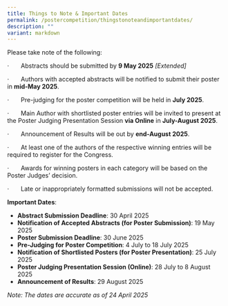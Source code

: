 ```yaml
---
title: Things to Note & Important Dates
permalink: /postercompetition/thingstonoteandimportantdates/
description: ""
variant: markdown
---
```

Please take note of the following:

·       Abstracts should be submitted by **9 May 2025** *[Extended]*

·       Authors with accepted abstracts will be notified to submit their poster in **mid-May 2025**.

·       Pre-judging for the poster competition will be held in **July 2025**.

·       Main Author with shortlisted poster entries will be invited to present at the Poster Judging Presentation Session **via Online** in **July-August 2025**.

·       Announcement of Results will be out by **end-August 2025**.

·       At least one of the authors of the respective winning entries will be required to register for the Congress.

·       Awards for winning posters in each category will be based on the Poster Judges’ decision.

·       Late or inappropriately formatted submissions will not be accepted.

**Important Dates**:
* **Abstract Submission Deadline**: 30 April 2025
* **Notification of Accepted Abstracts (for Poster Submission)**: 19 May 2025
* **Poster Submission Deadline**: 30 June 2025
* **Pre-Judging for Poster Competition**: 4 July to 18 July 2025
* **Notification of Shortlisted Posters (for Poster Presentation)**: 25 July 2025
* **Poster Judging Presentation Session (Online)**: 28 July to 8 August 2025
* **Announcement of Results**: 29 August 2025

*Note: The dates are accurate as of 24 April 2025*